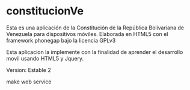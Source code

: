 constitucionVe
==============

Esta es una aplicación de la Constitución de la República Bolivariana de Venezuela para dispositivos móviles. Elaborada en HTML5 con el framework phonegap bajo la licencia GPLv3

Esta aplicacion la implemente con la finalidad de aprender el desarrollo movil usando HTML5 y Jquery.

Version: Estable 2


make web service

